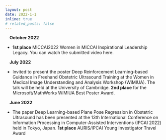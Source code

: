 ```yaml
---
layout: post
date: 2022-1-1
inline: true
# related_posts: false
---
```

&emsp;**October 2022**

- **1st place** MICCAI2022 Women in MICCAI Inspirational Leadership Legacy. You can watch the submitted video here.

&emsp;**July 2022**

- Invited to present the poster Deep Reinforcement Learning-based Guidance in Freehand Obstetric Ultrasound Training at the Women in Medical Image Understanding and Analysis Workshop (WiMIUA). The talk will be held at the University of Cambridge. **2nd place** for the Microsoft/MathWorks WiMIUA Best Poster Award.

&emsp;**June 2022**

- The paper Deep Learning-based Plane Pose Regression in Obstetric Ultrasound has been presented at the 13th International Conference on Information Processing in Computer-Assisted Interventions (IPCAI 2022) held in Tokyo, Japan. **1st place** AURIS/IPCAI Young Investigator Travel Award
